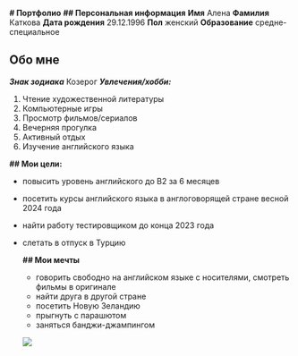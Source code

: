**# Портфолио**
**## Персональная информация**
**Имя** Алена
**Фамилия** Каткова
**Дата рождения** 29.12.1996
**Пол** женский
**Образование** средне-специальное

## Обо мне
***Знак зодиака*** Козерог
***Увлечения/хобби:***
1. Чтение художественной литературы
2. Компьютерные игры
3. Просмотр фильмов/сериалов
4. Вечерняя прогулка
5. Активный отдых
6. Изучение английского языка

**## Мои цели:**
- повысить уровень английского до В2 за 6 месяцев
- посетить курсы английского языка в англоговорящей стране весной 2024 года
- найти работу тестировщиком до конца 2023 года
- слетать в отпуск в Турцию
  
  **## Мои мечты** 
  - говорить свободно на английском языке с носителями, смотреть фильмы в оригинале
  - найти друга в другой стране
  - посетить Новую Зеландию
  - прыгнуть с парашютом
  - заняться банджи-джампингом
  
  ![](https://photos.app.goo.gl/Nj5WAin1jAPQPAbP7)
  